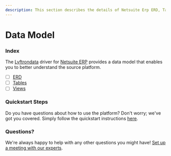 ```yaml
---
description: This section describes the details of Netsuite Erp ERD, Tables, and Views.
---
```


# Data Model

### Index

The [Lyftrondata](https://www.lyftrondata.com/) driver for [Netsuite ERP](https://www.lyftrondata.com/integration/finance-analytics/netsuite-erp/) provides a data model that enables you to better understand the source platform.

* [ ] [ERD](erd.md)
* [ ] [Tables](tables.md)
* [ ] [Views](views.md)

### Quickstart Steps

Do you have questions about how to use the platform? Don't worry; we've got you covered. Simply follow the quickstart instructions [here](../).

### Questions? <a href="#questions" id="questions"></a>

We're always happy to help with any other questions you might have! [Set up a meeting with our experts](https://www.lyftrondata.com/book-a-meeting/).
